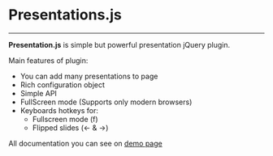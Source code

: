 Presentations.js
================
***
**Presentation.js** is simple but powerful presentation jQuery plugin.  

Main features of plugin:  
* You can add many presentations to page  
* Rich configuration object 
* Simple API  
* FullScreen mode (Supports only modern browsers) 
* Keyboards hotkeys for:  
  + Fullscreen mode (f) 
  + Flipped slides (&larr; & &rarr;)  

All documentation you can see on [demo page]()
